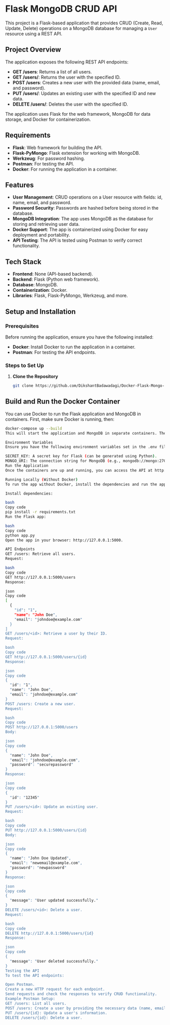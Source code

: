 # Flask MongoDB CRUD API

This project is a Flask-based application that provides CRUD (Create, Read, Update, Delete) operations on a MongoDB database for managing a `User` resource using a REST API.

## Project Overview

The application exposes the following REST API endpoints:

- **GET /users**: Returns a list of all users.
- **GET /users/<id>**: Returns the user with the specified ID.
- **POST /users**: Creates a new user with the provided data (name, email, and password).
- **PUT /users/<id>**: Updates an existing user with the specified ID and new data.
- **DELETE /users/<id>**: Deletes the user with the specified ID.

The application uses Flask for the web framework, MongoDB for data storage, and Docker for containerization.

## Requirements

- **Flask**: Web framework for building the API.
- **Flask-PyMongo**: Flask extension for working with MongoDB.
- **Werkzeug**: For password hashing.
- **Postman**: For testing the API.
- **Docker**: For running the application in a container.

## Features

- **User Management**: CRUD operations on a User resource with fields: id, name, email, and password.
- **Password Security**: Passwords are hashed before being stored in the database.
- **MongoDB Integration**: The app uses MongoDB as the database for storing and retrieving user data.
- **Docker Support**: The app is containerized using Docker for easy deployment and portability.
- **API Testing**: The API is tested using Postman to verify correct functionality.

## Tech Stack

- **Frontend**: None (API-based backend).
- **Backend**: Flask (Python web framework).
- **Database**: MongoDB.
- **Containerization**: Docker.
- **Libraries**: Flask, Flask-PyMongo, Werkzeug, and more.

## Setup and Installation

### Prerequisites

Before running the application, ensure you have the following installed:

- **Docker**: Install Docker to run the application in a container.
- **Postman**: For testing the API endpoints.

### Steps to Set Up

1. **Clone the Repository**

   ```bash
   git clone https://github.com/DikshantBadawadagi/Docker-Flask-Mongo-CRUD
## Build and Run the Docker Container

You can use Docker to run the Flask application and MongoDB in containers. First, make sure Docker is running, then:

```bash
docker-compose up --build
This will start the application and MongoDB in separate containers. The Flask app will be accessible at http://127.0.0.1:5000.

Environment Variables
Ensure you have the following environment variables set in the .env file:

SECRET_KEY: A secret key for Flask (can be generated using Python).
MONGO_URI: The connection string for MongoDB (e.g., mongodb://mongo:27017/flask_mongodb_crud).
Run the Application
Once the containers are up and running, you can access the API at http://127.0.0.1:5000.

Running Locally (Without Docker)
To run the app without Docker, install the dependencies and run the app directly:

Install dependencies:

bash
Copy code
pip install -r requirements.txt
Run the Flask app:

bash
Copy code
python app.py
Open the app in your browser: http://127.0.0.1:5000.

API Endpoints
GET /users: Retrieve all users.
Request:

bash
Copy code
GET http://127.0.0.1:5000/users
Response:

json
Copy code
[
  {
    "id": "1",
    "name": "John Doe",
    "email": "johndoe@example.com"
  }
]
GET /users/<id>: Retrieve a user by their ID.
Request:

bash
Copy code
GET http://127.0.0.1:5000/users/{id}
Response:

json
Copy code
{
  "id": "1",
  "name": "John Doe",
  "email": "johndoe@example.com"
}
POST /users: Create a new user.
Request:

bash
Copy code
POST http://127.0.0.1:5000/users
Body:

json
Copy code
{
  "name": "John Doe",
  "email": "johndoe@example.com",
  "password": "securepassword"
}
Response:

json
Copy code
{
  "id": "12345"
}
PUT /users/<id>: Update an existing user.
Request:

bash
Copy code
PUT http://127.0.0.1:5000/users/{id}
Body:

json
Copy code
{
  "name": "John Doe Updated",
  "email": "newemail@example.com",
  "password": "newpassword"
}
Response:

json
Copy code
{
  "message": "User updated successfully."
}
DELETE /users/<id>: Delete a user.
Request:

bash
Copy code
DELETE http://127.0.0.1:5000/users/{id}
Response:

json
Copy code
{
  "message": "User deleted successfully."
}
Testing the API
To test the API endpoints:

Open Postman.
Create a new HTTP request for each endpoint.
Send requests and check the responses to verify CRUD functionality.
Example Postman Setup:
GET /users: List all users.
POST /users: Create a user by providing the necessary data (name, email, password).
PUT /users/{id}: Update a user's information.
DELETE /users/{id}: Delete a user.
